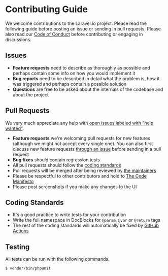 # Contributing Guide

We welcome contributions to the Laravel.io project. Please read the following guide before posting an issue or sending
in pull requests. Please also read our [Code of Conduct](CODE_OF_CONDUCT.md) before contributing or engaging in
discussions.

## Issues

- **Feature requests** need to describe as thoroughly as possible and perhaps contain some info on how you would implement it
- **Bug reports** need to be described in detail what the problem is, how it was triggered and perhaps contain a possible solution
- **Questions** are free to be asked about the internals of the codebase and about the project

## Pull Requests

We very much appreciate any help with [open issues labeled with "help wanted"](https://github.com/hamza094/ProFresh/issues?q=state%3Aopen%20label%3A%22help%20wanted%22).

- **Feature requests** we're welcoming pull requests for new features (although we might not accept every single one). You can also first discuss new feature requests [through an issue](https://github.com/hamza094/ProFresh/issues) before sending in a pull request
- **Bug fixes** should contain regression tests
- All pull requests should follow the [coding standards](#coding-standards)
- Pull requests will be merged after being reviewed by [the maintainers](README.md#maintainers)
- Please be respectful to other contributors and hold to [The Code Manifesto](http://codemanifesto.com/)
- Please post screenshots if you make any changes to the UI

## Coding Standards

- It's a good practice to write tests for your contribution
- Write the full namespace in DocBlocks for `@param`, `@var` or `@return` tags
- The rest of the coding standards will automatically be fixed by [GitHub Actions](https://github.com/hamza094/ProFresh/actions)

## Testing

All tests can be run with the following commands.

    $ vendor/bin/phpunit
